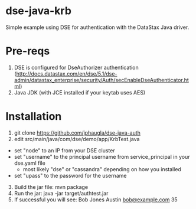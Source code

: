 # dse-java-krb
Simple example using DSE for authentication with the DataStax Java driver.

# Pre-reqs

1. DSE is configured for DseAuthorizer authentication (http://docs.datastax.com/en/dse/5.1/dse-admin/datastax_enterprise/security/Auth/secEnableDseAuthenticator.html)
2. Java JDK (with JCE installed if your keytab uses AES)


# Installation

1. git clone https://github.com/jphaugla/dse-java-auth
2. edit src/main/java/com/dse/demo/app/KrbTest.java
  * set "node" to an IP from your DSE cluster
  * set "username" to the principal username from service_principal in your dse.yaml file
    * most likely "dse" or "cassandra" depending on how you installed
  * set "upass" to the password for the username
3. Build the jar file: mvn package
4. Run the jar: java -jar target/authtest.jar
5. If successful you will see: Bob Jones Austin bob@example.com 35


